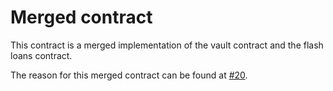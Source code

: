 # Merged contract

This contract is a merged implementation of the vault contract and the flash loans contract.

The reason for this merged contract can be found at [#20](https://github.com/xycloo/xycloans/issues/20).
